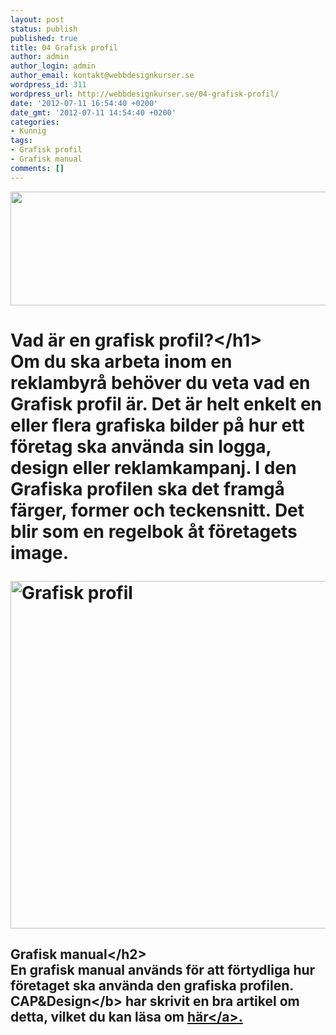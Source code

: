 ```yaml
---
layout: post
status: publish
published: true
title: 04 Grafisk profil
author: admin
author_login: admin
author_email: kontakt@webbdesignkurser.se
wordpress_id: 311
wordpress_url: http://webbdesignkurser.se/04-grafisk-profil/
date: '2012-07-11 16:54:40 +0200'
date_gmt: '2012-07-11 14:54:40 +0200'
categories:
- Kunnig
tags:
- Grafisk profil
- Grafisk manual
comments: []
---
```

<p><img src="&#47;wp-content&#47;uploads&#47;2012&#47;07&#47;kunnig-grafisk-profil1.png" alt="" width="695" height="182" class="alignnone size-full wp-image-3444" &#47;></p>
<h1>Vad &auml;r en grafisk profil?<&#47;h1><br />
Om du ska arbeta inom en reklambyr&aring; beh&ouml;ver du veta vad en Grafisk profil &auml;r. Det &auml;r helt enkelt en eller flera grafiska bilder p&aring; hur ett f&ouml;retag ska anv&auml;nda sin logga, design eller reklamkampanj. I den Grafiska profilen ska det framg&aring; f&auml;rger, former och teckensnitt. Det blir som en regelbok &aring;t f&ouml;retagets image.</p>
<p><img src="&#47;wp-content&#47;uploads&#47;2012&#47;07&#47;kunnig-grafisk-profil.png" alt="Grafisk profil" width="700" height="556" class="alignnone size-full wp-image-3278" &#47;></p>
<h2>Grafisk manual<&#47;h2><br />
En grafisk manual anv&auml;nds f&ouml;r att f&ouml;rtydliga hur f&ouml;retaget ska anv&auml;nda den grafiska profilen.<br />
<b>CAP&Design<&#47;b> har skrivit en bra artikel om detta, vilket du kan l&auml;sa om <a href="http:&#47;&#47;capdesign.idg.se&#47;2.990&#47;1.361048&#47;sa-fixar-du-en-grafisk-manual" target="_blank">h&auml;r<&#47;a>.</p>
